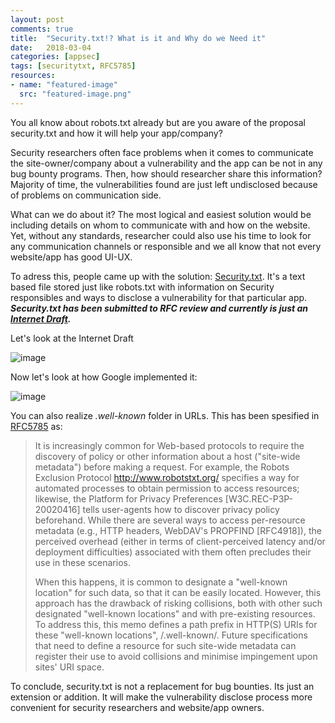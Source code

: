 ```yaml
---
layout: post
comments: true
title:  "Security.txt!? What is it and Why do we Need it"
date:   2018-03-04
categories: [appsec]
tags: [securitytxt, RFC5785]
resources:
- name: "featured-image"
  src: "featured-image.png"
---
```


You all know about robots.txt already but are you aware of the proposal security.txt and how it will help your app/company?

Security researchers often face problems when it comes to communicate the site-owner/company about a vulnerability and the app can be not in any bug bounty programs. Then, how should researcher share this information? Majority of time, the vulnerabilities found are just left undisclosed because of problems on communication side.

What can we do about it? The most logical and easiest solution would be including details on whom to communicate with and how on the website. Yet, without any standards, researcher could also use his time to look for any communication channels or responsible and we all know that not every website/app has good UI-UX.

To adress this, people came up with the solution: [Security.txt]. It's a text based file stored just like robots.txt with information on Security responsibles and ways to disclose a vulnerability for that particular app. **_Security.txt has been submitted to RFC review and currently is just an [Internet Draft]._** 

Let's look at the Internet Draft

![image](/post6/post6-1.jpg)

Now let's look at how Google implemented it:

![image](/post6/post6-2.jpg)

You can also realize _.well-known_ folder in URLs. This has been spesified in [RFC5785] as:


>It is increasingly common for Web-based protocols to require the discovery of policy or other information about a host ("site-wide metadata") before making a request. For example, the Robots Exclusion Protocol http://www.robotstxt.org/ specifies a way for automated processes to obtain permission to access resources; likewise, the Platform for Privacy Preferences [W3C.REC-P3P-20020416] tells user-agents how to discover privacy policy beforehand.
>While there are several ways to access per-resource metadata (e.g., HTTP headers, WebDAV's PROPFIND [RFC4918]), the perceived overhead (either in terms of client-perceived latency and/or deployment difficulties) associated with them often precludes their use in these scenarios.
>
>When this happens, it is common to designate a "well-known location" for such data, so that it can be easily located. However, this approach has the drawback of risking collisions, both with other such designated "well-known locations" and with pre-existing resources.
>To address this, this memo defines a path prefix in HTTP(S) URIs for these "well-known locations", /.well-known/. Future specifications that need to define a resource for such site-wide metadata can register their use to avoid collisions and minimise impingement upon sites' URI space.

To conclude, security.txt is not a replacement for bug bounties. Its just an extension or addition. It will make the vulnerability disclose process more convenient for security researchers and website/app owners.


[RFC5785]: https://tools.ietf.org/html/rfc5785
[Internet Draft]: https://tools.ietf.org/html/draft-foudil-securitytxt-02
[Security.txt]: https://securitytxt.org/
